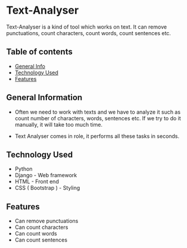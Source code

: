 # Text-Analyser
Text-Analyser is a kind of tool which works on text. It can remove punctuations, count characters, count words, count sentences etc.

## Table of contents
* [General Info](#general-information)
* [Technology Used](#technology-used)
* [Features](#features)

## General Information
- Often we need to work with texts and we have to analyze it such as count number of characters, words, sentences etc. If we try to do it manually, it will take too much time.

- Text Analyser comes in role, it performs all these tasks in seconds.

## Technology Used
- Python
- Django - Web framework
- HTML - Front end
- CSS ( Bootstrap ) - Styling

## Features
- Can remove punctuations
- Can count characters
- Can count words
- Can count sentences
